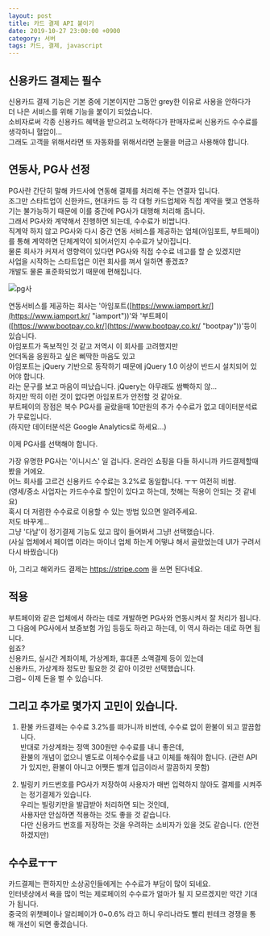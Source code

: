 ```yaml
---
layout: post
title: 카드 결제 API 붙이기
date: 2019-10-27 23:00:00 +0900
category: 서버
tags: 카드, 결제, javascript
---
```


## 신용카드 결제는 필수
신용카드 결제 기능은 기본 중에 기본이지만 그동안 grey한 이유로 사용을 안하다가  
더 나은 서비스를 위해 기능을 붙이기 되었습니다.  
소비자로써 각종 신용카드 혜택을 받으려고 노력하다가 판매자로써 신용카드 수수료를 생각하니 혈압이...  
그래도 고객을 위해서라면 또 자동화를 위해서라면 눈물을 머금고 사용해야 합니다.  

## 연동사, PG사 선정

PG사란 간단히 말해 카드사에 연동해 결제를 처리해 주는 연결자 입니다.  
조그만 스타트업이 신한카드, 현대카드 등 각 대형 카드업체와 직접 계약을 맺고 연동하기는 불가능하기 때문에 이를 중간에 PG사가 대행해 처리해 줍니다.  
그래서 PG사와 계약해서 진행하면 되는데, 수수료가 비쌉니다.  
직계약 하지 않고 PG사와 다시 중간 연동 서비스를 제공하는 업체(아임포트, 부트페이)를 통해 계약하면 단체계약이 되어서인지 수수료가 낮아집니다.    
물론 회사가 커져서 영향력이 있다면 PG사와 직접 수수료 네고를 할 순 있겠지만  
사업을 시작하는 스타트업은 이런 회사를 껴서 일하면 좋겠죠?  
개발도 물론 표준화되었기 때문에 편해집니다.  
  
![pg사]({{site.baseurl}}/assets/img/pg.jpg)
  
연동서비스를 제공하는 회사는 '아임포트([https://www.iamport.kr/](https://www.iamport.kr/ "iamport"))'와 '부트페이([https://www.bootpay.co.kr/](https://www.bootpay.co.kr/ "bootpay"))'등이 있습니다.  
아임포트가 독보적인 것 같고 저역시 이 회사를 고려했지만  
언더독을 응원하고 싶은 삐딱한 마음도 있고  
아임포트는 jQuery 기반으로 동작하기 때문에 jQuery 1.0 이상이 반드시 설치되어 있어야 합니다.  
라는 문구를 보고 마음이 떠났습니다. jQuery는 아무래도 쌈빡하지 않...  
하지만 딱히 이런 것이 없다면 아임포트가 안전할 것 같아요.  
부트페이의 장점은 복수 PG사를 골랐을때 10만원의 추가 수수료가 없고 데이터분석료가 무료입니다.  
(하지만 데이터분석은 Google Analytics로 하세요...)  

이제 PG사를 선택해야 합니다.

가장 유명한 PG사는 '이니시스' 일 겁니다. 온라인 쇼핑을 다들 하시니까 카드결제할때 봤을 거에요.  
어느 회사를 고르건 신용카드 수수료는 3.2%로 동일합니다. ㅜㅜ 여전히 비쌈.  
(영세/중소 사업자는 카드수수료 할인이 있다고 하는데, 첫해는 적용이 안되는 것 같네요)  
혹시 더 저렴한 수수료로 이용할 수 있는 방법 있으면 알려주세요.  
저도 바꾸게...  
그냥 '다날'이 정기결제 기능도 있고 많이 들어봐서 그냥! 선택했습니다.  
(사실 업체에서 페이앱 이라는 마이너 업체 하는게 어떻냐 해서 골랐었는데 UI가 구려서 다시 바꿨습니다)  

아, 그리고 해외카드 결제는 https://stripe.com 을 쓰면 된다네요.  

## 적용
부트페이와 같은 업체에서 하라는 데로 개발하면 PG사와 연동시켜서 잘 처리가 됩니다.  
그 다음에 PG사에서 보증보험 가입 등등도 하라고 하는데, 이 역시 하라는 데로 하면 됩니다.  
쉽죠?  
신용카드, 실시간 계좌이체, 가상계좌, 휴대폰 소액결제 등이 있는데  
신용카드, 가상계좌 정도만 필요한 것 같아 이것만 선택했습니다.  
그럼~ 이제 돈을 벌 수 있습니다.  

## 그리고 추가로 몇가지 고민이 있습니다.

1. 환불
카드결제는 수수료 3.2%를 뗘가니까 비싼데, 수수료 없이 환불이 되고 깔끔합니다.  
반대로 가상계좌는 정액 300원만 수수료를 내니 좋은데,  
환불의 개념이 없으니 별도로 이체수수료를 내고 이체를 해줘야 합니다. 
(관련 API가 있지만, 환불이 아니고 어쨋든 별개 입금이라서 깔끔하지 못함)  

2. 빌링키 
카드번호를 PG사가 저장하여 사용자가 매번 입력하지 않아도 결제를 시켜주는 정기결제가 있습니다.  
우리는 빌링키만을 발급받아 처리하면 되는 것인데,  
사용자만 안심하면 적용하는 것도 좋을 것 같습니다.  
다만 신용카드 번호를 저장하는 것을 우려하는 소비자가 있을 것도 같습니다. (안전하겠지만)  


## 수수료ㅜㅜ
카드결제는 편하지만 소상공인들에게는 수수료가 부담이 많이 되네요.  
인터넷상에서 욕을 많이 먹는 제로페이의 수수료가 얼마가 될 지 모르겠지만 약간 기대가 됩니다.  
중국의 위챗페이나 알리페이가 0~0.6% 라고 하니 우리나라도 빨리 핀테크 경쟁을 통해 개선이 되면 좋겠습니다.
